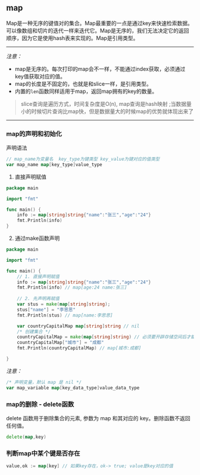 ## map

Map是一种无序的键值对的集合。Map最重要的一点是通过key来快速检索数据。可以像数组和切片的迭代一样来迭代它。Map是无序的，我们无法决定它的返回顺序，因为它是使用hash表来实现的。Map是引用类型。

---
*注意：*
- map是无序的。每次打印的map会不一样，不能通过index获取，必须通过key值获取对应的值。
- map的长度是不固定的，也就是和slice一样，是引用类型。
- 内置的`len`函数同样适用于map，返回map拥有的key的数量。

> slice查询是遍历方式，时间复杂度是O(n), map查询是hash映射 ;当数据量小的时候切片查询比map快，但是数据量大的时候map的优势就体现出来了

---

### map的声明和初始化

声明语法
```go
// map_name为变量名  key_type为键类型 key_value为键对应的值类型
var map_name map[key_type]value_type
```
1. 直接声明赋值
```go
package main

import "fmt"

func main() {
    info := map[string]string{"name":"张三","age":"24"}
    fmt.Println(info)
}
```
2. 通过make函数声明
```go
package main

import "fmt"

func main() {
	// 1. 直接声明赋值
    info := map[string]string{"name":"张三","age":"24"}
    fmt.Println(info) // map[age:24 name:张三]
	
	// 2. 先声明再赋值
	var stus = make(map[string]string);
	stus["name"] = "李思思"
	fmt.Println(stus) // map[name:李思思]

	var countryCapitalMap map[string]string // nil
	/* 创建集合 */
	countryCapitalMap = make(map[string]string) // 必须要开辟存储空间后才能操作
	countryCapitalMap["城市"] = "成都"
	fmt.Println(countryCapitalMap) // map[城市:成都]

}
```
*注意：*
```go
/* 声明变量，默认 map 是 nil */
var map_variable map[key_data_type]value_data_type
```

### map的删除 - delete函数

delete 函数用于删除集合的元素, 参数为 map 和其对应的 key。删除函数不返回任何值。

```go
delete(map,key)
```

### 判断map中某个键是否存在

```go
value,ok := map[key] // 如果key存在，ok-> true; value是key对应的值

```